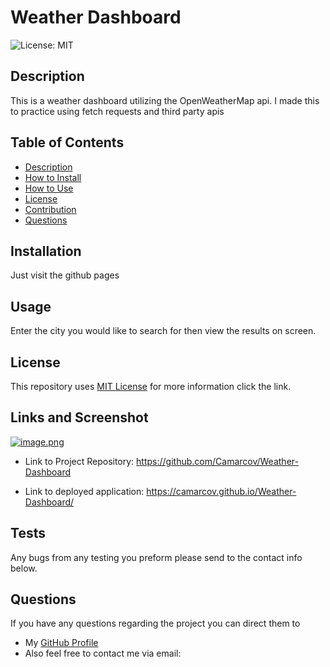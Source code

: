 # Weather Dashboard   
![License: MIT](https://img.shields.io/badge/License-MIT-yellow.svg)

## Description

This is a weather dashboard utilizing the OpenWeatherMap api.
I made this to practice using fetch requests and third party apis
  
## Table of Contents
* [Description](#Desription)
* [How to Install](#Installation)
* [How to Use](#Usage)
* [License](#License)
* [Contribution](#Contributing)
* [Questions](#Questions)

## Installation

Just visit the github pages

## Usage

Enter the city you would like to search for then view the results on screen.

## License
This repository uses [MIT License](https://opensource.org/licenses/MIT) for more information click the link.

## Links and Screenshot

[![image.png](https://i.postimg.cc/sfS9Mzxt/image.png)](https://postimg.cc/14mNdLpH)

* Link to Project Repository: https://github.com/Camarcov/Weather-Dashboard

* Link to deployed application: https://camarcov.github.io/Weather-Dashboard/

## Tests
Any bugs from any testing you preform please send to the contact info below.

## Questions
If you have any questions regarding the project you can direct them to 
* My [GitHub Profile](https://www.github.com/camarcov)
* Also feel free to contact me via email: 

